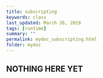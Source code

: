 ```yaml
---
title: subscripting
keywords: class
last_updated: March 26, 2019
tags: [runtime]
summary: ""
permalink: mydoc_subscripting.html
folder: mydoc
---
```


## NOTHING HERE YET

